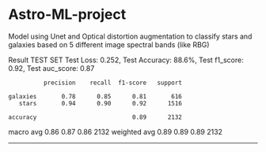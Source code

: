 # Astro-ML-project

Model using Unet and Optical distortion augmentation to classify stars and galaxies based on 5 different image spectral bands (like RBG)

Result
TEST SET
Test Loss: 0.252, Test Accuracy: 88.6%, Test f1_score: 0.92, Test auc_score: 0.87

              precision    recall  f1-score   support

    galaxies       0.78      0.85      0.81       616
       stars       0.94      0.90      0.92      1516

    accuracy                           0.89      2132
   macro avg       0.86      0.87      0.86      2132
weighted avg       0.89      0.89      0.89      2132

***************************************************
